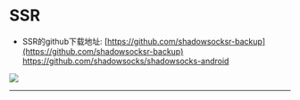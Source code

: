 # SSR

* SSR的github下载地址:
[https://github.com/shadowsocksr-backup](https://github.com/shadowsocksr-backup)
<https://github.com/shadowsocks/shadowsocks-android>

![](https://upload-images.jianshu.io/upload_images/14414020-8de8cf14188f9464.png?imageMogr2/auto-orient/strip%7CimageView2/2/w/1240)

---
